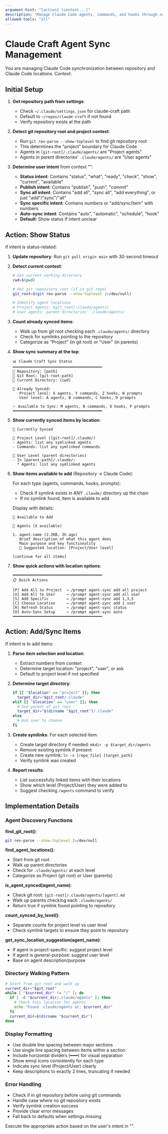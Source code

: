 ```yaml
---
argument-hint: "[action] [context...]"
description: "Manage Claude Code agents, commands, and hooks through natural language"
allowed-tools: "all"
---
```


# Claude Craft Agent Sync Management

You are managing Claude Code synchronization between repository and Claude Code locations. Context: <prompt-context>

## Initial Setup

1. **Get repository path from settings**:
   - Check `~/.claude/settings.json` for claude-craft path
   - Default to `~/repos/claude-craft` if not found
   - Verify repository exists at the path

2. **Detect git repository root and project context**:
   - Run `git rev-parse --show-toplevel` to find git repository root
   - This determines the "project" boundary for Claude Code
   - Agents in `[git-root]/.claude/agents/` are "Project agents"
   - Agents in parent directories' `.claude/agents/` are "User agents"

3. **Determine user intent** from context "<prompt-context>":
   - **Status intent**: Contains "status", "what", "ready", "check", "show", "current", "available"
   - **Publish intent**: Contains "publish", "push", "commit"  
   - **Sync all intent**: Contains "add all", "sync all", "add everything", or just "add"/"sync"/"all"
   - **Sync specific intent**: Contains numbers or "add/sync/item" with numbers
   - **Auto-sync intent**: Contains "auto", "automatic", "schedule", "hook"
   - **Default**: Show status if intent unclear

## Action: Show Status

If intent is status-related:

1. **Update repository**: Run `git pull origin main` with 30-second timeout

2. **Detect current context**:
   ```bash
   # Get current working directory
   cwd=$(pwd)
   
   # Get git repository root (if in git repo)
   git_root=$(git rev-parse --show-toplevel 2>/dev/null)
   
   # Identify agent locations
   # Project agents: $git_root/.claude/agents/
   # User agents: parent directories' .claude/agents/
   ```

3. **Count already synced items**:
   - Walk up from git root checking each `.claude/agents/` directory
   - Check for symlinks pointing to the repository
   - Categorize as "Project" (in git root) or "User" (in parents)

4. **Show sync summary at the top**:
   ```
   📊 Claude Craft Sync Status
   ━━━━━━━━━━━━━━━━━━━━━━━━━━━━━━━━━━━━━━━━
   📁 Repository: [path]
   🎯 Git Root: [git-root-path]
   📍 Current Directory: [cwd]
   
   🔗 Already Synced:
      Project level: X agents, Y commands, Z hooks, W prompts
      User level: A agents, B commands, C hooks, D prompts
   
   ✨ Available to Sync: M agents, N commands, O hooks, P prompts
   ━━━━━━━━━━━━━━━━━━━━━━━━━━━━━━━━━━━━━━━━
   ```

5. **Show currently synced items by location**:
   ```
   🔗 Currently Synced
   
   📂 Project Level ([git-root]/.claude/)
   - Agents: list any symlinked agents
   - Commands: list any symlinked commands
   
   👤 User Level (parent directories)
   - In [parent-path]/.claude/:
     * Agents: list any symlinked agents
   ```

6. **Show items available to add** (Repository → Claude Code):
   
   For each type (agents, commands, hooks, prompts):
   - Check if symlink exists in ANY `.claude/` directory up the chain
   - If no symlink found, item is available to add
   
   Display with details:
   ```
   🔗 Available to Add
   
   🤖 Agents (X available)
   
   1. agent-name (2.3KB, 3h ago)
      Brief description of what this agent does
      Main purpose and key functionality
      📍 Suggested location: [Project/User level]
   
   [continue for all items]
   ```

7. **Show quick actions with location options**:
   ```
   ━━━━━━━━━━━━━━━━━━━━━━━━━━━━━━━━━━━━━━━━
   📋 Quick Actions
   
   [P] Add All to Project  → /prompt agent-sync add all project
   [U] Add All to User     → /prompt agent-sync add all user
   [S] Add Specific        → /prompt agent-sync add 1,3,5
   [C] Choose Location     → /prompt agent-sync add 1 user
   [R] Refresh Status      → /prompt agent-sync status
   [H] Auto-Sync Setup     → /prompt agent-sync auto
   ━━━━━━━━━━━━━━━━━━━━━━━━━━━━━━━━━━━━━━━━
   ```

## Action: Add/Sync Items

If intent is to add items:

1. **Parse item selection and location**:
   - Extract numbers from context
   - Determine target location: "project", "user", or ask
   - Default to project level if not specified

2. **Determine target directory**:
   ```bash
   if [[ "$location" == "project" ]]; then
     target_dir="$git_root/.claude"
   elif [[ "$location" == "user" ]]; then
     # Use parent of git root
     target_dir="$(dirname "$git_root")/.claude"
   else
     # Ask user to choose
   fi
   ```

3. **Create symlinks**:
   For each selected item:
   - Create target directory if needed: `mkdir -p $target_dir/agents`
   - Remove existing symlink if present
   - Create new symlink: `ln -s [repo_file] [target_path]`
   - Verify symlink was created

4. **Report results**:
   - List successfully linked items with their locations
   - Show which level (Project/User) they were added to
   - Suggest checking `/agents` command to verify

## Implementation Details

### Agent Discovery Functions

**find_git_root()**:
```bash
git rev-parse --show-toplevel 2>/dev/null
```

**find_agent_locations()**:
- Start from git root
- Walk up parent directories
- Check for `.claude/agents/` at each level
- Categorize as Project (git root) or User (parents)

**is_agent_synced(agent_name)**:
- Check git root: `[git-root]/.claude/agents/[agent].md`
- Walk up parents checking each `.claude/agents/`
- Return true if symlink found pointing to repository

**count_synced_by_level()**:
- Separate counts for project level vs user level
- Check symlink targets to ensure they point to repository

**get_sync_location_suggestion(agent_name)**:
- If agent is project-specific: suggest project level
- If agent is general-purpose: suggest user level
- Base on agent description/purpose

### Directory Walking Pattern

```bash
# Start from git root and walk up
current_dir="$git_root"
while [ "$current_dir" != "/" ]; do
  if [ -d "$current_dir/.claude/agents" ]; then
    # Check this location for agents
    echo "Found .claude/agents at: $current_dir"
  fi
  current_dir=$(dirname "$current_dir")
done
```

### Display Formatting

- Use double line spacing between major sections
- Use single line spacing between items within a section
- Include horizontal dividers (━━━) for visual separation
- Show emoji icons consistently for each type
- Indicate sync level (Project/User) clearly
- Keep descriptions to exactly 2 lines, truncating if needed

### Error Handling

- Check if in git repository before using git commands
- Handle case where no git repository exists
- Verify symlink creation success
- Provide clear error messages
- Fall back to defaults when settings missing

Execute the appropriate action based on the user's intent in "<prompt-context>".